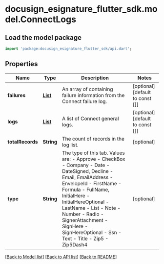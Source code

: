 # docusign_esignature_flutter_sdk.model.ConnectLogs

## Load the model package
```dart
import 'package:docusign_esignature_flutter_sdk/api.dart';
```

## Properties
Name | Type | Description | Notes
------------ | ------------- | ------------- | -------------
**failures** | [**List<ConnectLog>**](ConnectLog.md) | An array of containing failure information from the Connect failure log. | [optional] [default to const []]
**logs** | [**List<ConnectLog>**](ConnectLog.md) | A list of Connect general logs. | [optional] [default to const []]
**totalRecords** | **String** | The count of records in the log list. | [optional] 
**type** | **String** | The type of this tab. Values are:  - Approve - CheckBox - Company - Date - DateSigned, Decline - Email, EmailAddress - EnvelopeId - FirstName - Formula - FullName, InitialHere - InitialHereOptional - LastName - List - Note - Number - Radio - SignerAttachment - SignHere - SignHereOptional - Ssn - Text - Title - Zip5 - Zip5Dash4  | [optional] 

[[Back to Model list]](../README.md#documentation-for-models) [[Back to API list]](../README.md#documentation-for-api-endpoints) [[Back to README]](../README.md)


